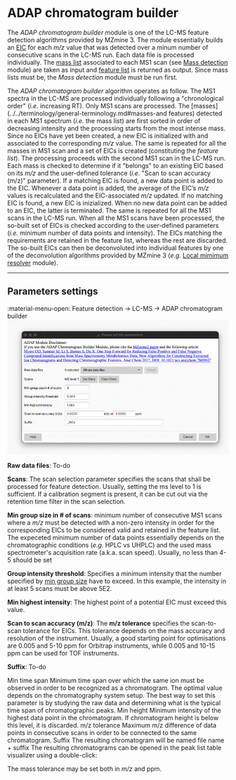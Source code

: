 # **ADAP chromatogram builder**
The _ADAP chromatogram builder_ module is one of the LC-MS feature detection algorithms provided by MZmine 3. The module essentially builds an [EIC](../../terminology/general-terminology.md#extracted-ion-chromatogram) for each _m/z_ value that was detected over a minum number of consecutive scans in the LC-MS run.
Each data file is processed individually. The [mass list](../../terminology/general-terminology.md#mass-list) associated to each MS1 scan (see [Mass detection](../featdet_mass_detection/mass-detection.md) module) are taken as input and [feature list](../../terminology/general-terminology.md#feature-list) is returned as output. Since mass lists must be, the _Mass detection_ module must be run first.

The _ADAP chromatogram builder_ algorithm operates as follow. The MS1 spectra in the LC-MS are processed individually following a "chronological order" (_i.e._ increasing RT). Only MS1 scans are processed. The [masses](../../terminology/general-terminology.md#masses-and features) detected in each MS1 spectrum (_i.e._ the mass list) are first sorted in order of decreasing intensity and the processing starts from the most intense mass. Since no EICs have yet been created, a new EIC is initialized with and associated to the corresponding _m/z_ value. The same is repeated for all the masses in MS1 scan and a set of EICs is created (constituting the _feature list_). The processing proceeds with the second MS1 scan in the LC-MS run. Each mass is checked to determine if it "belongs" to an existing EIC based on its _m/z_ and the user-defined tolerance (_i.e._ "Scan to scan accuracy (m/z)" parameter). If a matching EIC is found, a new data point is added to the EIC. Whenever a data point is added, the average of the EIC’s _m/z_ values is recalculated and the EIC-associated _m/z_ updated. If no matching EIC is found, a new EIC is inizialized. When no new data point can be added to an EIC, the latter is terminated. The same is repeated for all the MS1 scans in the LC-MS run. When all the MS1 scans have been processed, the so-built set of EICs is checked according to the user-defined parameters (_i.e._ minimum number of data points and intensity). The EICs matching the requirements are retained in the feature list, whereas the rest are discarded. The so-built EICs can then be deconvoluted into individual features by one of the deconvolution algorithms provided by MZmine 3 (_e.g._ [Local mimimum resolver](../featdet_resolver_local_minimum/local-minimum-resolver.md) module).

---
## Parameters settings
:material-menu-open: Feature detection → LC-MS → ADAP chromatogram builder
![ADAP Chromatogram Builder](adap_chromatogram_builder.png)


**Raw data files**: To-do 

**Scans**: The scan selection parameter specifies the scans that shall be processed for feature detection.
Usually, setting the ms level to 1 is sufficient. If a calibration segment is present, it can be cut
out via the retention time filter in the scan selection.

**Min group size in # of scans**: minimum number of consecutive MS1 scans where a _m/z_ must be detected with a non-zero intensity in order for the corresponding EICs to be considered valid and retained in the feature list. The expeceted minimum number of data points essentially depends on the chromatographic conditions (_e.g._ HPLC vs UHPLC) and the used mass spectrometer's acquisition rate (a.k.a. scan speed). Usually, no less than 4-5 should be set

**Group intensity threshold**: Specifies a minimum intensity that the number specified by [min group size](#min-group-size-in-number-of-scans) have to exceed. In this example, the intensity in
at least 5 scans must be above 5E2.

**Min highest intensity**: The highest point of a potential EIC must exceed this value.

**Scan to scan accuracy (m/z)**: The **m/z tolerance** specifies the scan-to-scan tolerance for EICs. This tolerance depends on the mass accuracy and resolution of the instrument. Usually, a good starting point for optimisations are 0.005 and 5-10 ppm for Orbitrap instruments, while 0.005 and 10-15 ppm can be used for TOF
instruments.

**Suffix**: To-do


Min time span
Minimum time span over which the same ion must be observed in order to be recognized as a chromatogram. The optimal value depends on the chromatography system setup. The best way to set this parameter is by studying the raw data and determining what is the typical time span of chromatographic peaks.
Min height
Minimum intensity of the highest data point in the chromatogram. If chromatogram height is below this level, it is discarded.
m/z tolerance
Maximum m/z difference of data points in consecutive scans in order to be connected to the same chromatogram.
Suffix
The resulting chromatogram will be named file name + suffix
The resulting chromatograms can be opened in the peak list table visualizer using a double-click:


The mass tolerance may be set both in _m/z_ and ppm.
